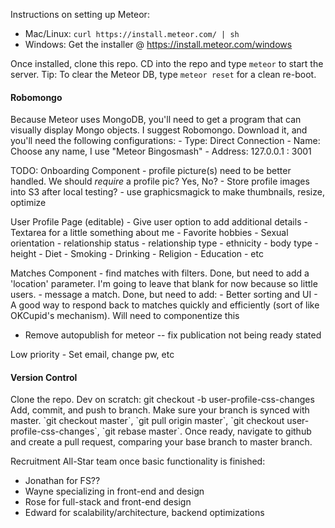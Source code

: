 Instructions on setting up Meteor: 
 - Mac/Linux: `curl https://install.meteor.com/ | sh`
 - Windows: Get the installer @ https://install.meteor.com/windows

Once installed, clone this repo. CD into the repo and type `meteor` to start the server.
Tip: To clear the Meteor DB, type `meteor reset` for a clean re-boot.

<h4>Robomongo</h4>
Because Meteor uses MongoDB, you'll need to get a program that can visually display Mongo objects.
I suggest Robomongo. Download it, and you'll need the following configurations:
	- Type: Direct Connection
	- Name: Choose any name, I use "Meteor Bingosmash"
	- Address: 127.0.0.1 : 3001

TODO: 
Onboarding Component
    - profile picture(s) need to be better handled. We should *require* a profile pic? Yes, No? 
    - Store profile images into S3 after local testing?
    - use graphicsmagick to make thumbnails, resize, optimize
    
User Profile Page (editable) 
    - Give user option to add additional details 
        - Textarea for a little something about me
        - Favorite hobbies
        - Sexual orientation
        - relationship status
        - relationship type 
        - ethnicity 
        - body type 
        - height
        - Diet
        - Smoking
        - Drinking
        - Religion
        - Education 
        - etc

Matches Component
    - find matches with filters. Done, but need to add a 'location' parameter. I'm going to leave that blank for now because so little users.
    - message a match. Done, but need to add:
    	- Better sorting and UI
    	- A good way to respond back to matches quickly and efficiently (sort of like OKCupid's mechanism). Will need to componentize this

* Remove autopublish for meteor -- fix publication not being ready stated

Low priority
    - Set email, change pw, etc

<h4>Version Control</h4>
Clone the repo. 
Dev on scratch: git checkout -b user-profile-css-changes
Add, commit, and push to branch. 
Make sure your branch is synced with master. `git checkout master`, `git pull origin master`, `git checkout user-profile-css-changes`, `git rebase master`. Once ready, navigate to github and create a pull request, comparing your base branch to master branch. 

Recruitment All-Star team once basic functionality is finished:
- Jonathan for FS??
- Wayne specializing in front-end and design
- Rose for full-stack and front-end design
- Edward for scalability/architecture, backend optimizations